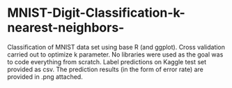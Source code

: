 # MNIST-Digit-Classification-k-nearest-neighbors-
Classification of MNIST data set using base R (and ggplot). Cross validation carried out to optimize k parameter. 
No libraries were used as the goal was to code everything from scratch. Label predictions on Kaggle test set provided as csv. 
The prediction results (in the form of error rate) are provided in .png attached.

